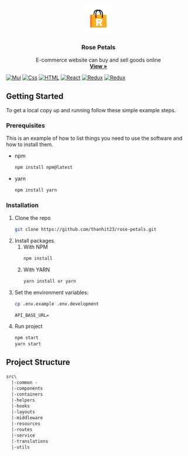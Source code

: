<!-- PROJECT LOGO -->
<br />
<div align="center">
  <a href="https://book-store-mauve.vercel.app">
    <img src="/public/logo.png" alt="Logo" width="80" height="80">
  </a>
  <h3 align="center">Rose Petals</h3>
  <p align="center">
    E-commerce website can buy and sell goods online
    <br/>
    <a href="https://rose-petals.vercel.app"><strong>View »</strong></a>
  </p>
</div>

[![Mui](https://raw.githubusercontent.com/mui/material-ui/master/docs/public/static/logo.svg)](https://mui.com/)
[![Css](https://camo.githubusercontent.com/dbc04597e794ef93a1c4fe4faf5baf73e8dba35e3be5bcccd97fc9edec5bc55d/68747470733a2f2f696d672e736869656c64732e696f2f62616467652f2d4353532d3135373262363f7374796c653d666f722d7468652d6261646765266c6162656c436f6c6f723d626c61636b266c6f676f3d63737333266c6f676f436f6c6f723d313537326236)](https://react.dev)
[![HTML](https://camo.githubusercontent.com/670f208bd19f87f733d0dcacb56c49387354d0bf1c8f303c99aa2d2a1c55d290/68747470733a2f2f696d672e736869656c64732e696f2f62616467652f2d48544d4c2d4533344632363f7374796c653d666f722d7468652d6261646765266c6162656c436f6c6f723d626c61636b266c6f676f3d68746d6c35266c6f676f436f6c6f723d453334463236)](https://react.dev)
[![React](https://camo.githubusercontent.com/268ac512e333b69600eb9773a8f80b7a251f4d6149642a50a551d4798183d621/68747470733a2f2f696d672e736869656c64732e696f2f62616467652f52656163742d3230323332413f7374796c653d666f722d7468652d6261646765266c6f676f3d7265616374266c6f676f436f6c6f723d363144414642)](https://react.dev)
[![Redux](https://camo.githubusercontent.com/9bb2580411576db130fee2e51a0d2f6187563d00eff4ff80b5aba8b97de5fbd2/68747470733a2f2f696d672e736869656c64732e696f2f62616467652f72656475782d3736344142432e7376673f267374796c653d666f722d7468652d6261646765266c6f676f3d7265647578266c6f676f436f6c6f723d666666)](https://redux.js.org/)
[![Redux](https://camo.githubusercontent.com/ee71fcc1aa3d059265517741dffc4161922fd744377e7a5f07c43381d0aa9aac/68747470733a2f2f696d672e736869656c64732e696f2f62616467652f747970657363726970742d2532333030374143432e7376673f7374796c653d666f722d7468652d6261646765266c6f676f3d74797065736372697074266c6f676f436f6c6f723d7768697465)](https://www.typescriptlang.org/)

<!-- GETTING STARTED -->

## Getting Started

To get a local copy up and running follow these simple example steps.

### Prerequisites

This is an example of how to list things you need to use the software and how to install them.

- npm
  ```sh
  npm install npm@latest
  ```
- yarn
  ```sh
  npm install yarn
  ```

### Installation

1. Clone the repo
   ```sh
   git clone https://github.com/thanhit23/rose-petals.git
   ```
2. Install packages
   1. With NPM
      ```sh
      npm install
      ```
   2. With YARN
      ```sh
      yarn install or yarn
      ```
3. Set the environment variables:
   ```sh
   cp .env.example .env.development
   ```
   ```dotenv
   API_BASE_URL=
   ```
4. Run project
   ```sh
   npm start
   yarn start
   ```

## Project Structure

```
src\
  |-common -
  |-components
  |-containers
  |-helpers
  |-hooks
  |-layouts
  |-middleware
  |-resources
  |-routes
  |-service
  |-translations
  |-utils
```
